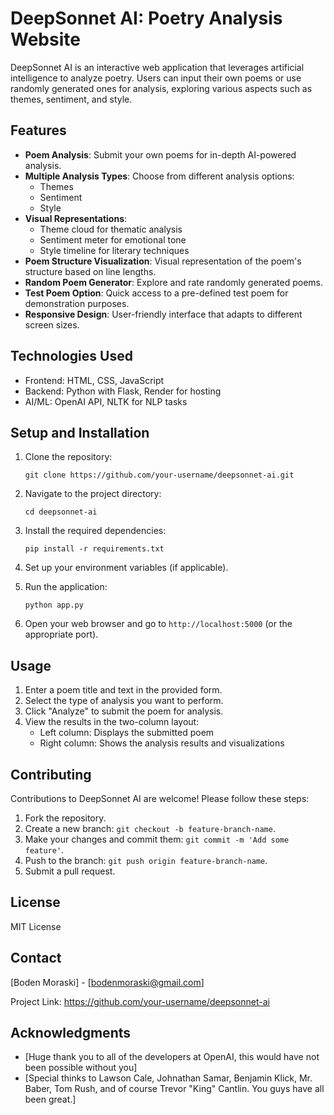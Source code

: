 # DeepSonnet AI: Poetry Analysis Website

DeepSonnet AI is an interactive web application that leverages artificial intelligence to analyze poetry. Users can input their own poems or use randomly generated ones for analysis, exploring various aspects such as themes, sentiment, and style.

## Features

- **Poem Analysis**: Submit your own poems for in-depth AI-powered analysis.
- **Multiple Analysis Types**: Choose from different analysis options:
  - Themes
  - Sentiment
  - Style
- **Visual Representations**: 
  - Theme cloud for thematic analysis
  - Sentiment meter for emotional tone
  - Style timeline for literary techniques
- **Poem Structure Visualization**: Visual representation of the poem's structure based on line lengths.
- **Random Poem Generator**: Explore and rate randomly generated poems.
- **Test Poem Option**: Quick access to a pre-defined test poem for demonstration purposes.
- **Responsive Design**: User-friendly interface that adapts to different screen sizes.

## Technologies Used

- Frontend: HTML, CSS, JavaScript
- Backend: Python with Flask, Render for hosting
- AI/ML: OpenAI API, NLTK for NLP tasks

## Setup and Installation

1. Clone the repository:
   ```
   git clone https://github.com/your-username/deepsonnet-ai.git
   ```

2. Navigate to the project directory:
   ```
   cd deepsonnet-ai
   ```

3. Install the required dependencies:
   ```
   pip install -r requirements.txt
   ```

4. Set up your environment variables (if applicable).

5. Run the application:
   ```
   python app.py
   ```

6. Open your web browser and go to `http://localhost:5000` (or the appropriate port).

## Usage

1. Enter a poem title and text in the provided form.
2. Select the type of analysis you want to perform.
3. Click "Analyze" to submit the poem for analysis.
4. View the results in the two-column layout:
   - Left column: Displays the submitted poem
   - Right column: Shows the analysis results and visualizations

## Contributing

Contributions to DeepSonnet AI are welcome! Please follow these steps:

1. Fork the repository.
2. Create a new branch: `git checkout -b feature-branch-name`.
3. Make your changes and commit them: `git commit -m 'Add some feature'`.
4. Push to the branch: `git push origin feature-branch-name`.
5. Submit a pull request.

## License

MIT License

## Contact

[Boden Moraski] - [bodenmoraski@gmail.com]

Project Link: https://github.com/your-username/deepsonnet-ai

## Acknowledgments

- [Huge thank you to all of the developers at OpenAI, this would have not been possible without you]
- [Special thinks to Lawson Cale, Johnathan Samar, Benjamin Klick, Mr. Baber, Tom Rush, and of course Trevor "King" Cantlin. You guys have all been great.]
